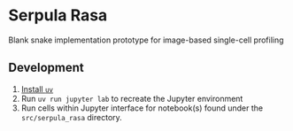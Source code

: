 # Serpula Rasa

Blank snake implementation prototype for image-based single-cell profiling

## Development

1. [Install `uv`](https://docs.astral.sh/uv/getting-started/installation/)
1. Run `uv run jupyter lab` to recreate the Jupyter environment
1. Run cells within Jupyter interface for notebook(s) found under the `src/serpula_rasa` directory.
